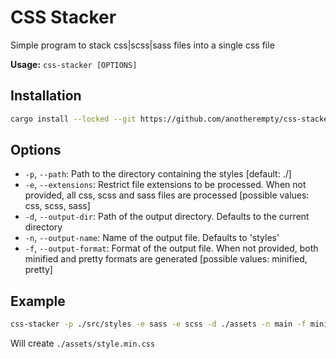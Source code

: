 # CSS Stacker

Simple program to stack css|scss|sass files into a single css file

**Usage:** `css-stacker [OPTIONS]`

## Installation

```bash
cargo install --locked --git https://github.com/anotherempty/css-stacker
```

## Options

- `-p`, `--path`: Path to the directory containing the styles [default: ./]
- `-e`, `--extensions`: Restrict file extensions to be processed. When not provided, all css, scss and sass files are processed [possible values: css, scss, sass]
- `-d`, `--output-dir`: Path of the output directory. Defaults to the current directory
- `-n`, `--output-name`: Name of the output file. Defaults to 'styles'
- `-f`, `--output-format`: Format of the output file. When not provided, both minified and pretty formats are generated [possible values: minified, pretty]

## Example

```bash
css-stacker -p ./src/styles -e sass -e scss -d ./assets -n main -f minified
```

 Will create `./assets/style.min.css`
